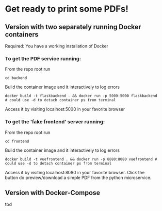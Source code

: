 # Get ready to print some PDFs!

## Version with two separately running Docker containers

Required: You have a working installation of Docker

### To get the PDF service running:
From the repo root run
```console
cd backend
```
Build the container image and it interactively to log errors
```console
docker build -t flaskbackend . && docker run -p 5000:5000 flaskbackend # could use -d to detach container ps from terminal
```

Access it by visiting localhost:5000 in your favorite browser

### To get the 'fake frontend' server running:
From the repo root run
```console
cd frontend
```
Build the container image and it interactively to log errors
```console
docker build -t vuefrontend . && docker run -p 8080:8080 vuefrontend # could use -d to detach container ps from terminal
```

Access it by visiting localhost:8080 in your favorite browser. Click the button do preview/download a simple PDF from the python microservice.

## Version with Docker-Compose
tbd
